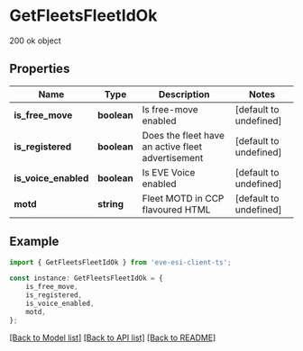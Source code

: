 # GetFleetsFleetIdOk

200 ok object

## Properties

Name | Type | Description | Notes
------------ | ------------- | ------------- | -------------
**is_free_move** | **boolean** | Is free-move enabled | [default to undefined]
**is_registered** | **boolean** | Does the fleet have an active fleet advertisement | [default to undefined]
**is_voice_enabled** | **boolean** | Is EVE Voice enabled | [default to undefined]
**motd** | **string** | Fleet MOTD in CCP flavoured HTML | [default to undefined]

## Example

```typescript
import { GetFleetsFleetIdOk } from 'eve-esi-client-ts';

const instance: GetFleetsFleetIdOk = {
    is_free_move,
    is_registered,
    is_voice_enabled,
    motd,
};
```

[[Back to Model list]](../README.md#documentation-for-models) [[Back to API list]](../README.md#documentation-for-api-endpoints) [[Back to README]](../README.md)
